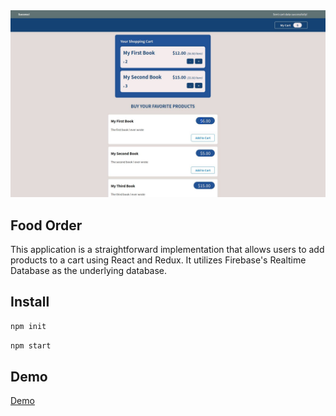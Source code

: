 <img src="ProjScreen.jpg" alt="Add to Cart" />

## Food Order
This application is a straightforward implementation that allows users to add products to a cart using React and Redux. It utilizes Firebase's Realtime Database as the underlying database. 

## Install

```sh
npm init
```

```sh
npm start
```

## Demo
<a href="https://soltonanna.github.io/add-to-cart-redux/" target="_blank"> Demo </a>